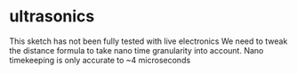 # ultrasonics

This sketch has not been fully tested with live electronics
We need to tweak the distance formula to take nano time granularity into account. Nano timekeeping is only accurate to ~4 microseconds

